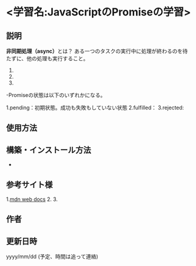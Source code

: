 # <学習名:JavaScriptのPromiseの学習>

## 説明

<strong>非同期処理（async）</strong>とは？
ある一つのタスクの実行中に処理が終わるのを待たずに、他の処理も実行すること。

1.
2.
3.

-Promiseの状態は以下のいずれかになる。

1.pending：初期状態。成功も失敗もしていない状態
2.fulfilled：
3.rejected:

## 使用方法

## 構築・インストール方法

-

## 参考サイト様

1.[mdn web docs](https://developer.mozilla.org/ja/docs/Web/JavaScript/Reference/Global_Objects/Promise)
2.
3.

## 作者

## 更新日時

yyyy/mm/dd (予定、時間は追って連絡)
